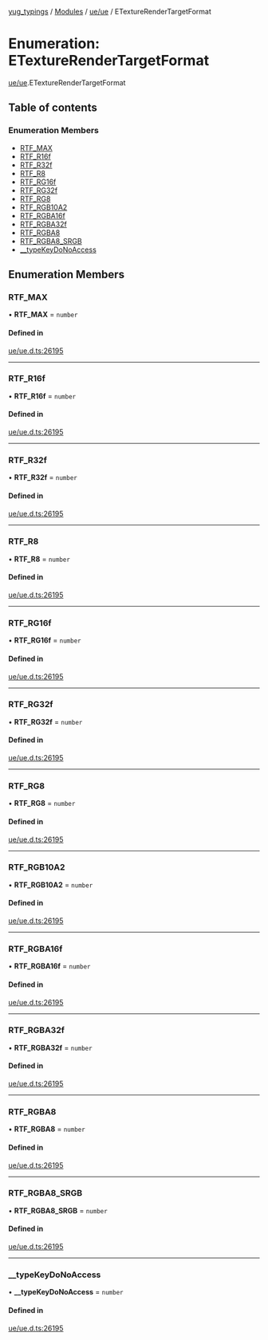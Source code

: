 [yug_typings](../README.md) / [Modules](../modules.md) / [ue/ue](../modules/ue_ue.md) / ETextureRenderTargetFormat

# Enumeration: ETextureRenderTargetFormat

[ue/ue](../modules/ue_ue.md).ETextureRenderTargetFormat

## Table of contents

### Enumeration Members

- [RTF\_MAX](ue_ue.ETextureRenderTargetFormat.md#rtf_max)
- [RTF\_R16f](ue_ue.ETextureRenderTargetFormat.md#rtf_r16f)
- [RTF\_R32f](ue_ue.ETextureRenderTargetFormat.md#rtf_r32f)
- [RTF\_R8](ue_ue.ETextureRenderTargetFormat.md#rtf_r8)
- [RTF\_RG16f](ue_ue.ETextureRenderTargetFormat.md#rtf_rg16f)
- [RTF\_RG32f](ue_ue.ETextureRenderTargetFormat.md#rtf_rg32f)
- [RTF\_RG8](ue_ue.ETextureRenderTargetFormat.md#rtf_rg8)
- [RTF\_RGB10A2](ue_ue.ETextureRenderTargetFormat.md#rtf_rgb10a2)
- [RTF\_RGBA16f](ue_ue.ETextureRenderTargetFormat.md#rtf_rgba16f)
- [RTF\_RGBA32f](ue_ue.ETextureRenderTargetFormat.md#rtf_rgba32f)
- [RTF\_RGBA8](ue_ue.ETextureRenderTargetFormat.md#rtf_rgba8)
- [RTF\_RGBA8\_SRGB](ue_ue.ETextureRenderTargetFormat.md#rtf_rgba8_srgb)
- [\_\_typeKeyDoNoAccess](ue_ue.ETextureRenderTargetFormat.md#__typekeydonoaccess)

## Enumeration Members

### RTF\_MAX

• **RTF\_MAX** = `number`

#### Defined in

[ue/ue.d.ts:26195](https://github.com/YugMetaverse/yug_typings/blob/25cad34/ue/ue.d.ts#L26195)

___

### RTF\_R16f

• **RTF\_R16f** = `number`

#### Defined in

[ue/ue.d.ts:26195](https://github.com/YugMetaverse/yug_typings/blob/25cad34/ue/ue.d.ts#L26195)

___

### RTF\_R32f

• **RTF\_R32f** = `number`

#### Defined in

[ue/ue.d.ts:26195](https://github.com/YugMetaverse/yug_typings/blob/25cad34/ue/ue.d.ts#L26195)

___

### RTF\_R8

• **RTF\_R8** = `number`

#### Defined in

[ue/ue.d.ts:26195](https://github.com/YugMetaverse/yug_typings/blob/25cad34/ue/ue.d.ts#L26195)

___

### RTF\_RG16f

• **RTF\_RG16f** = `number`

#### Defined in

[ue/ue.d.ts:26195](https://github.com/YugMetaverse/yug_typings/blob/25cad34/ue/ue.d.ts#L26195)

___

### RTF\_RG32f

• **RTF\_RG32f** = `number`

#### Defined in

[ue/ue.d.ts:26195](https://github.com/YugMetaverse/yug_typings/blob/25cad34/ue/ue.d.ts#L26195)

___

### RTF\_RG8

• **RTF\_RG8** = `number`

#### Defined in

[ue/ue.d.ts:26195](https://github.com/YugMetaverse/yug_typings/blob/25cad34/ue/ue.d.ts#L26195)

___

### RTF\_RGB10A2

• **RTF\_RGB10A2** = `number`

#### Defined in

[ue/ue.d.ts:26195](https://github.com/YugMetaverse/yug_typings/blob/25cad34/ue/ue.d.ts#L26195)

___

### RTF\_RGBA16f

• **RTF\_RGBA16f** = `number`

#### Defined in

[ue/ue.d.ts:26195](https://github.com/YugMetaverse/yug_typings/blob/25cad34/ue/ue.d.ts#L26195)

___

### RTF\_RGBA32f

• **RTF\_RGBA32f** = `number`

#### Defined in

[ue/ue.d.ts:26195](https://github.com/YugMetaverse/yug_typings/blob/25cad34/ue/ue.d.ts#L26195)

___

### RTF\_RGBA8

• **RTF\_RGBA8** = `number`

#### Defined in

[ue/ue.d.ts:26195](https://github.com/YugMetaverse/yug_typings/blob/25cad34/ue/ue.d.ts#L26195)

___

### RTF\_RGBA8\_SRGB

• **RTF\_RGBA8\_SRGB** = `number`

#### Defined in

[ue/ue.d.ts:26195](https://github.com/YugMetaverse/yug_typings/blob/25cad34/ue/ue.d.ts#L26195)

___

### \_\_typeKeyDoNoAccess

• **\_\_typeKeyDoNoAccess** = `number`

#### Defined in

[ue/ue.d.ts:26195](https://github.com/YugMetaverse/yug_typings/blob/25cad34/ue/ue.d.ts#L26195)
